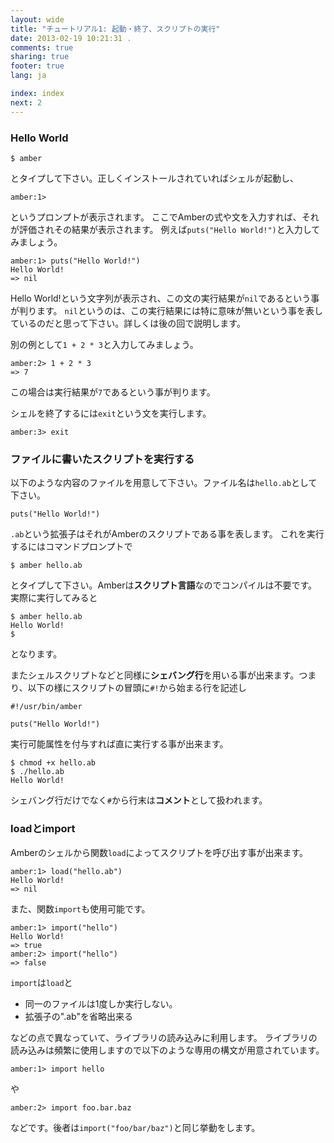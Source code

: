 ```yaml
---
layout: wide
title: "チュートリアル1: 起動・終了、スクリプトの実行"
date: 2013-02-19 10:21:31 .
comments: true
sharing: true
footer: true
lang: ja

index: index
next: 2
---
```


### Hello World

    $ amber

とタイプして下さい。正しくインストールされていればシェルが起動し、

    amber:1>

というプロンプトが表示されます。
ここでAmberの式や文を入力すれば、それが評価されその結果が表示されます。
例えば`puts("Hello World!")`と入力してみましょう。

    amber:1> puts("Hello World!")
    Hello World!
    => nil

Hello World!という文字列が表示され、この文の実行結果が`nil`であるという事が判ります。
`nil`というのは、この実行結果には特に意味が無いという事を表しているのだと思って下さい。詳しくは後の回で説明します。

別の例として`1 + 2 * 3`と入力してみましょう。

    amber:2> 1 + 2 * 3
    => 7

この場合は実行結果が`7`であるという事が判ります。

シェルを終了するには`exit`という文を実行します。

    amber:3> exit


### ファイルに書いたスクリプトを実行する

以下のような内容のファイルを用意して下さい。ファイル名は`hello.ab`として下さい。

    puts("Hello World!")

`.ab`という拡張子はそれがAmberのスクリプトである事を表します。
これを実行するにはコマンドプロンプトで

    $ amber hello.ab

とタイプして下さい。Amberは**スクリプト言語**なのでコンパイルは不要です。
実際に実行してみると

    $ amber hello.ab
    Hello World!
    $

となります。

またシェルスクリプトなどと同様に**シェバング行**を用いる事が出来ます。つまり、以下の様にスクリプトの冒頭に`#!`から始まる行を記述し

    #!/usr/bin/amber

    puts("Hello World!")

実行可能属性を付与すれば直に実行する事が出来ます。

    $ chmod +x hello.ab
    $ ./hello.ab
    Hello World!

シェバング行だけでなく`#`から行末は**コメント**として扱われます。

### loadとimport

Amberのシェルから関数`load`によってスクリプトを呼び出す事が出来ます。

    amber:1> load("hello.ab")
    Hello World!
    => nil

また、関数`import`も使用可能です。

    amber:1> import("hello")
    Hello World!
    => true
    amber:2> import("hello")
    => false

`import`は`load`と

* 同一のファイルは1度しか実行しない。
* 拡張子の".ab"を省略出来る

などの点で異なっていて、ライブラリの読み込みに利用します。
ライブラリの読み込みは頻繁に使用しますので以下のような専用の構文が用意されています。

    amber:1> import hello

や

    amber:2> import foo.bar.baz

などです。後者は`import("foo/bar/baz")`と同じ挙動をします。
